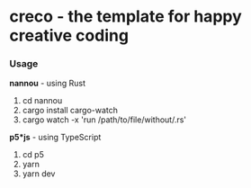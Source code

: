 # creco - the template for happy creative coding

### Usage

**nannou** - using Rust

1. cd nannou
2. cargo install cargo-watch
3. cargo watch -x 'run /path/to/file/without/.rs'

**p5\*js** - using TypeScript

1. cd p5
2. yarn
3. yarn dev
